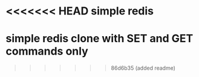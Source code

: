 <<<<<<< HEAD
simple redis 
=======
# simple redis clone with SET and GET commands only 
>>>>>>> 86d6b35 (added readme)

